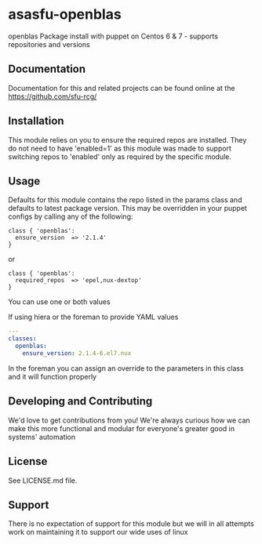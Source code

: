 asasfu-openblas
======

openblas Package install with puppet on Centos 6 &amp; 7 - supports repositories and versions

Documentation
-------------

Documentation for this and related projects can be found online at the
https://github.com/sfu-rcg/

Installation
------------

This module relies on you to ensure the required repos are installed.  They do not need to have 'enabled=1' as this module was made to support switching repos to 'enabled' only as required by the specific module.

Usage
-----

Defaults for this module contains the repo listed in the params class and defaults to latest package version.  This may be overridden in your puppet configs by calling any of the following:

  ```puppet
  class { 'openblas':
    ensure_version  => '2.1.4'
  }
  ```
  or

  ```puppet
  class { 'openblas':
    required_repos  => 'epel,nux-dextop'
  }
  ```
You can use one or both values

If using hiera or the foreman to provide YAML values

  ```yaml
  ---
  classes:
    openblas:
      ensure_version: 2.1.4-6.el7.nux
  ```

In the foreman you can assign an override to the parameters in this class and it will function properly

Developing and Contributing
---------------------------

We'd love to get contributions from you!
We're always curious how we can make this more functional and modular for everyone's greater good in systems' automation

License
-------

See LICENSE.md file.

Support
-------

There is no expectation of support for this module but we will in all attempts work on maintaining it to support our wide uses of linux
